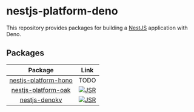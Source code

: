 # nestjs-platform-deno

This repository provides packages for building a
[NestJS](https://github.com/nestjs/nest) application with Deno.

## Packages

|                              Package                              |                                                  Link                                                   |
| :---------------------------------------------------------------: | :-----------------------------------------------------------------------------------------------------: |
| [nestjs-platform-hono](./packages/nestjs-platform-hono/README.md) |                                                  TODO                                                   |
|  [nestjs-platform-oak](./packages/nestjs-platform-oak/README.md)  | [![JSR](https://jsr.io/badges/@uki00a/nestjs-platform-oak)](https://jsr.io/@uki00a/nestjs-platform-oak) |
|        [nestjs-denokv](./packages/nestjs-denokv/README.md)        |       [![JSR](https://jsr.io/badges/@uki00a/nestjs-denokv)](https://jsr.io/@uki00a/nestjs-denokv)       |
